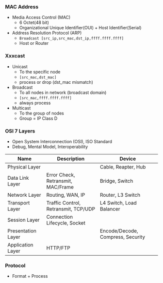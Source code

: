 
### MAC Address
* Media Access Control (MAC)
	* 6 Octet(48 bit)
	* Organizational Unique Identifier(OUI) + Host Identifier(Serial)
* Address Resolution Protocol (ARP)
	* `Broadcast [src_ip,src_mac,dst_ip,ffff.ffff.ffff]`
	* Host or Router
### Xxxcast
* Unicast
	* To the specific node
	* `[src_mac,dst_mac]`
	* process or drop (dst_mac mismatch)
* Broadcast
	* To all nodes in network (broadcast domain)
	* `[src_mac,ffff.ffff.ffff]`
	* always process
* Multicast
	* To the group of nodes
	* Group = IP Class D
### OSI 7 Layers
* Open System Interconnection (OSI), ISO Standard
* Debug, Mental Model, Interoperability

| Name               | Description                          | Device                            |
| ------------------ | ------------------------------------ | --------------------------------- |
| Physical Layer     |                                      | Cable, Reapter, Hub               |
| Data Link Layer    | Error Check, Retransmit, MAC/Frame   | Bridge, Switch                    |
| Network Layer      | Routing, WAN, IP                     | Router, L3 Switch                 |
| Transport Layer    | Traffic Control, Retransmit, TCP/UDP | L4 Switch, Load Balancer          |
| Session Layer      | Connection Lifecycle, Socket         |                                   |
| Presentation Layer |                                      | Encode/Decode, Compress, Security |
| Application Layer  | HTTP/FTP                             |                                   |
### Protocol
* Format + Process